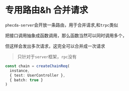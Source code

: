 # 专用路由&h 合并请求

`phecda-server`会开放一条路由，用于合并请求,和`trpc`类似

把接口调用抽象成函数调用，那么函数当然可以同时调用多个，

但这样会发出多次请求，这完全可以合并成一次请求

> 只针对于`server`框架，`rpc`没有


```ts
const chain = createChainReq(
  instance,
  { test: UserController },
  { batch: true }
)
```

<!-- ## 案例

假设有一个`controller`：

```ts
@Controller('/base')
@Tag('test')
export class TestController {
  @Get('/get')
  async get() {
    return {
      data: 'test',
    }
  }

  @Post('/:test')
  async test(
    @Param('test') test: string,
    @Body('name') name: string,
    @Query('id') id: string
  ) {
    return `${test}-${name}-${id}`
  }
}
```

那么可以

```ts
import { createParallelReq, isError, useC } from 'phecda-client'
import axios from 'axios'
import { TestController } from './test.controller'
const instance = axios.create({
  baseURL: 'server url',
})
const chain = createChainReq(
  instance,
  { test: TestController },
  { batch: true }
)

const [res1, res2] = await Promise.all([
  chain.test.test('a', 'b', 'c'),
  chain.test.get(),
]) // 返回一个数组['a-b-c',{data:'test'}]

if (isError(res1))
  // 类型保护
  console.error(res1.message)
else console.log(res1)

if (isError(res2))
  console.error(res2.message)
else console.log(res2)
``` -->
